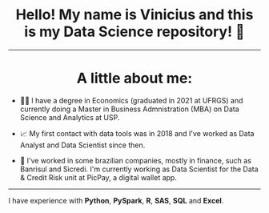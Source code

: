 # <h1 align="center"> Hello! My name is Vinicius and this is my Data Science repository! 👋 </h1>

***

 <h1 align="center"> A little about me: </h1>

- :student:	I have a degree in Economics (graduated in 2021 at UFRGS) and currently doing a Master in Business Admnistration (MBA) on Data Science and Analytics at USP.

- :chart_with_upwards_trend: My first contact with data tools was in 2018 and I've worked as Data Analyst and Data Scientist since then.

- :bank:	I've worked in some brazilian companies, mostly in finance, such as Banrisul and Sicredi. I'm currently working as Data Scientist for the Data & Credit Risk unit at PicPay, a digital wallet app.

***

I have experience with **Python**, **PySpark**, **R**, **SAS**, **SQL** and **Excel**.
